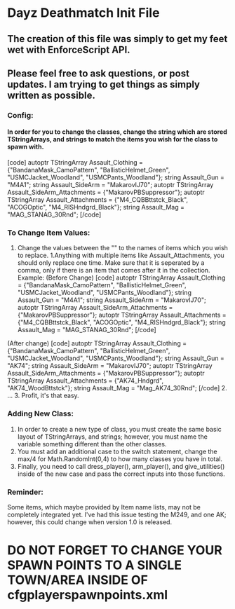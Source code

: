 # Dayz Deathmatch Init File
## The creation of this file was simply to get my feet wet with EnforceScript API.
## Please feel free to ask questions, or post updates. I am trying to get things as simply written as possible.

### Config:
####   In order for you to change the classes, change the string which are stored TStringArrays, and strings to match the items you wish for the class to spawn with.

[code]
    autoptr TStringArray Assault_Clothing = {"BandanaMask_CamoPattern", "BallisticHelmet_Green", "USMCJacket_Woodland", "USMCPants_Woodland"};
    string Assault_Gun = "M4A1";
    string Assault_SideArm = "MakarovIJ70";
    autoptr TStringArray Assault_SideArm_Attachments = {"MakarovPBSuppressor"};
    autoptr TStringArray Assault_Attachments = {"M4_CQBBttstck_Black", "ACOGOptic", "M4_RISHndgrd_Black"};
    string Assault_Mag = "MAG_STANAG_30Rnd";
[/code]

### To Change Item Values:
1. Change the values between the "" to the names of items which you wish to replace. 
  1.Anything with multiple items like Assault_Attachments, you should only replace one time. Make sure that it is seperated by a comma, only if there is an item that comes after it in the collection.
    Example:
(Before Change)
[code]
    autoptr TStringArray Assault_Clothing = {"BandanaMask_CamoPattern", "BallisticHelmet_Green", "USMCJacket_Woodland", "USMCPants_Woodland"};
    string Assault_Gun = "M4A1";
    string Assault_SideArm = "MakarovIJ70";
    autoptr TStringArray Assault_SideArm_Attachments = {"MakarovPBSuppressor"};
    autoptr TStringArray Assault_Attachments = {"M4_CQBBttstck_Black", "ACOGOptic", "M4_RISHndgrd_Black"};
    string Assault_Mag = "MAG_STANAG_30Rnd";
[/code]
      
(After change)
[code]
    autoptr TStringArray Assault_Clothing = {"BandanaMask_CamoPattern", "BallisticHelmet_Green", "USMCJacket_Woodland", "USMCPants_Woodland"};
    string Assault_Gun = "AK74";
    string Assault_SideArm = "MakarovIJ70";
    autoptr TStringArray Assault_SideArm_Attachments = {"MakarovPBSuppressor"};
    autoptr TStringArray Assault_Attachments = {"AK74_Hndgrd", "AK74_WoodBttstck"};
    string Assault_Mag = "Mag_AK74_30Rnd";
[/code]
2. ...
3. Profit, it's that easy.

### Adding New Class:
1. In order to create a new type of class, you must create the same basic layout of TStringArrays, and strings; however, you must name the variable something different than the other classes.
2. You must add an additional case to the switch statement, change the max/4 for Math.RandomInt(0,4) to how many classes you have in total.
3. Finally, you need to call dress_player(), arm_player(), and give_utilities() inside of the new case and pass the correct inputs into those functions.

### Reminder:
  Some items, which maybe provided by Item name lists, may not be completely integrated yet. I've had this issue testing the M249, and one AK; however, this could change when version 1.0 is released.

# DO NOT FORGET TO CHANGE YOUR SPAWN POINTS TO A SINGLE TOWN/AREA INSIDE OF cfgplayerspawnpoints.xml
